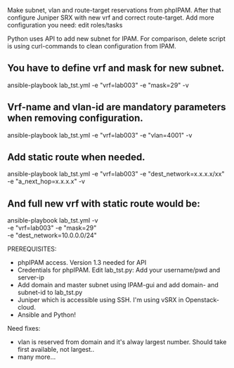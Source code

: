 
Make subnet, vlan and route-target reservations from phpIPAM.
After that configure Juniper SRX with new vrf and correct route-target.
Add more configuration you need: edit roles/tasks

Python uses API to add new subnet for IPAM.
For comparison, delete script is using curl-commands to clean configuration from IPAM. 


You have to define vrf and mask for new subnet.
-
ansible-playbook lab_tst.yml -e "vrf=lab003" -e "mask=29" -v


Vrf-name and vlan-id are mandatory parameters when removing configuration.
-
ansible-playbook lab_tst.yml -e "vrf=lab003" -e "vlan=4001" -v


Add static route when needed.
-
ansible-playbook lab_tst.yml -e "vrf=lab003" -e "dest_network=x.x.x.x/xx" -e "a_next_hop=x.x.x.x" -v


And full new vrf with static route would be:
-
ansible-playbook lab_tst.yml -v \
-e "vrf=lab003" -e "mask=29" \
-e "dest_network=10.0.0.0/24"


PREREQUISITES:

- phpIPAM access. Version 1.3 needed for API
- Credentials for phpIPAM. Edit lab_tst.py: Add your username/pwd and server-ip
- Add domain and master subnet using IPAM-gui and add domain- and subnet-id to lab_tst.py
- Juniper which is accessible using SSH. I'm using vSRX in Openstack-cloud.
- Ansible and Python!


Need fixes:
- vlan is reserved from domain and it's alway largest number. Should take first available, not largest..
- many more...

